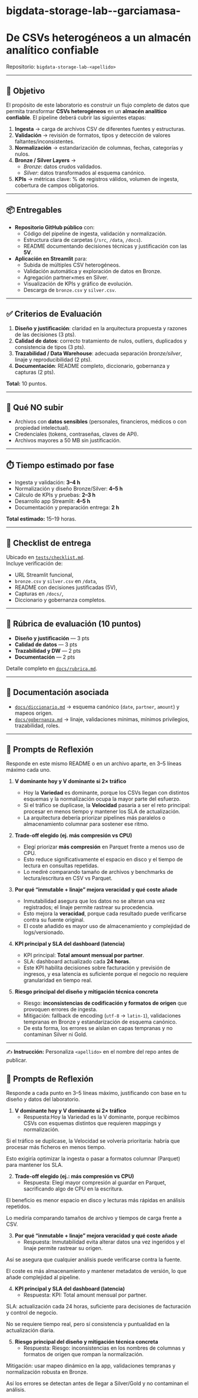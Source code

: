 # bigdata-storage-lab--garciamasa-

# De CSVs heterogéneos a un almacén analítico confiable  
Repositorio: `bigdata-storage-lab-<apellido>`

---

## 🎯 Objetivo
El propósito de este laboratorio es construir un flujo completo de datos que permita transformar **CSVs heterogéneos** en un **almacén analítico confiable**. El pipeline deberá cubrir las siguientes etapas:

1. **Ingesta** → carga de archivos CSV de diferentes fuentes y estructuras.  
2. **Validación** → revisión de formatos, tipos y detección de valores faltantes/inconsistentes.  
3. **Normalización** → estandarización de columnas, fechas, categorías y nulos.  
4. **Bronze / Silver Layers** →  
   - *Bronze*: datos crudos validados.  
   - *Silver*: datos transformados al esquema canónico.  
5. **KPIs** → métricas clave: % de registros válidos, volumen de ingesta, cobertura de campos obligatorios.

---

## 📦 Entregables
- **Repositorio GitHub público** con:  
  - Código del pipeline de ingesta, validación y normalización.  
  - Estructura clara de carpetas (`/src`, `/data`, `/docs`).  
  - README documentando decisiones técnicas y justificación con las **5V**.  
- **Aplicación en Streamlit** para:  
  - Subida de múltiples CSV heterogéneos.  
  - Validación automática y exploración de datos en Bronze.  
  - Agregación partner×mes en Silver.  
  - Visualización de KPIs y gráfico de evolución.  
  - Descarga de `bronze.csv` y `silver.csv`.

---

## ✅ Criterios de Evaluación
1. **Diseño y justificación**: claridad en la arquitectura propuesta y razones de las decisiones (3 pts).  
2. **Calidad de datos**: correcto tratamiento de nulos, outliers, duplicados y consistencia de tipos (3 pts).  
3. **Trazabilidad / Data Warehouse**: adecuada separación *bronze/silver*, linaje y reproducibilidad (2 pts).  
4. **Documentación**: README completo, diccionario, gobernanza y capturas (2 pts).  

**Total:** 10 puntos.

---

## 🚫 Qué NO subir
- Archivos con **datos sensibles** (personales, financieros, médicos o con propiedad intelectual).  
- Credenciales (tokens, contraseñas, claves de API).  
- Archivos mayores a 50 MB sin justificación.  

---

## ⏱️ Tiempo estimado por fase
- Ingesta y validación: **3–4 h**  
- Normalización y diseño Bronze/Silver: **4–5 h**  
- Cálculo de KPIs y pruebas: **2–3 h**  
- Desarrollo app Streamlit: **4–5 h**  
- Documentación y preparación entrega: **2 h**  

**Total estimado:** 15–19 horas.

---

## 🧪 Checklist de entrega
Ubicado en [`tests/checklist.md`](tests/checklist.md).  
Incluye verificación de:  
- URL Streamlit funcional,  
- `bronze.csv` y `silver.csv` en `/data`,  
- README con decisiones justificadas (5V),  
- Capturas en `/docs/`,  
- Diccionario y gobernanza completos.

---

## 📏 Rúbrica de evaluación (10 puntos)

- **Diseño y justificación** — 3 pts  
- **Calidad de datos** — 3 pts  
- **Trazabilidad y DW** — 2 pts  
- **Documentación** — 2 pts  

Detalle completo en [`docs/rubrica.md`](docs/rubrica.md).

---

## 📖 Documentación asociada
- [`docs/diccionario.md`](docs/diccionario.md) → esquema canónico (`date`, `partner`, `amount`) y mapeos origen.  
- [`docs/gobernanza.md`](docs/gobernanza.md) → linaje, validaciones mínimas, mínimos privilegios, trazabilidad, roles.  

---

## 🧠 Prompts de Reflexión

Responde en este mismo README o en un archivo aparte, en 3–5 líneas máximo cada uno.

1. **V dominante hoy y V dominante si 2× tráfico**  
   - Hoy la **Variedad** es dominante, porque los CSVs llegan con distintos esquemas y la normalización ocupa la mayor parte del esfuerzo.  
   - Si el tráfico se duplicase, la **Velocidad** pasaría a ser el reto principal: procesar en menos tiempo y mantener los SLA de actualización.  
   - La arquitectura debería priorizar pipelines más paralelos o almacenamiento columnar para sostener ese ritmo.

2. **Trade-off elegido (ej. más compresión vs CPU)**  
   - Elegí priorizar **más compresión** en Parquet frente a menos uso de CPU.  
   - Esto reduce significativamente el espacio en disco y el tiempo de lectura en consultas repetidas.  
   - Lo mediré comparando tamaño de archivos y benchmarks de lectura/escritura en CSV vs Parquet.

3. **Por qué “inmutable + linaje” mejora veracidad y qué coste añade**  
   - Inmutabilidad asegura que los datos no se alteran una vez registrados; el linaje permite rastrear su procedencia.  
   - Esto mejora la **veracidad**, porque cada resultado puede verificarse contra su fuente original.  
   - El coste añadido es mayor uso de almacenamiento y complejidad de logs/versionado.

4. **KPI principal y SLA del dashboard (latencia)**  
   - KPI principal: **Total amount mensual por partner**.  
   - SLA: dashboard actualizado cada **24 horas**.  
   - Este KPI habilita decisiones sobre facturación y previsión de ingresos, y esa latencia es suficiente porque el negocio no requiere granularidad en tiempo real.

5. **Riesgo principal del diseño y mitigación técnica concreta**  
   - Riesgo: **inconsistencias de codificación y formatos de origen** que provoquen errores de ingesta.  
   - Mitigación: fallback de encoding (`utf-8` → `latin-1`), validaciones tempranas en Bronze y estandarización de esquema canónico.  
   - De esta forma, los errores se aíslan en capas tempranas y no contaminan Silver ni Gold.

---

✍️ **Instrucción:** Personaliza `<apellido>` en el nombre del repo antes de publicar.

## 🧠 Prompts de Reflexión

Responde a cada punto en 3–5 líneas máximo, justificando con base en tu diseño y datos del laboratorio.

1. **V dominante hoy y V dominante si 2× tráfico**  
   - Respuesta:Hoy la Variedad es la V dominante, porque recibimos CSVs con esquemas distintos que requieren mappings y normalización.

Si el tráfico se duplicase, la Velocidad se volvería prioritaria: habría que procesar más ficheros en menos tiempo.

Esto exigiría optimizar la ingesta o pasar a formatos columnar (Parquet) para mantener los SLA.

2. **Trade-off elegido (ej.: más compresión vs CPU)**  
   - Respuesta: Elegí mayor compresión al guardar en Parquet, sacrificando algo de CPU en la escritura.

El beneficio es menor espacio en disco y lecturas más rápidas en análisis repetidos.

Lo mediría comparando tamaños de archivo y tiempos de carga frente a CSV.

3. **Por qué “inmutable + linaje” mejora veracidad y qué coste añade**  
   - Respuesta: Inmutabilidad evita alterar datos una vez ingeridos y el linaje permite rastrear su origen.

Así se asegura que cualquier análisis puede verificarse contra la fuente.

El coste es más almacenamiento y mantener metadatos de versión, lo que añade complejidad al pipeline.

4. **KPI principal y SLA del dashboard (latencia)**  
   - Respuesta: KPI: Total amount mensual por partner.

SLA: actualización cada 24 horas, suficiente para decisiones de facturación y control de negocio.

No se requiere tiempo real, pero sí consistencia y puntualidad en la actualización diaria.

5. **Riesgo principal del diseño y mitigación técnica concreta**  
   - Respuesta: Riesgo: inconsistencias en los nombres de columnas y formatos de origen que rompan la normalización.

Mitigación: usar mapeo dinámico en la app, validaciones tempranas y normalización robusta en Bronze.

Así los errores se detectan antes de llegar a Silver/Gold y no contaminan el análisis.

